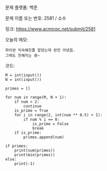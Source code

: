 문제 플랫폼: 백준

문제 이름 또는 번호: 2581 / 소수

링크: https://www.acmicpc.net/submit/2581

오늘의 메모:
```
파이썬 익숙해진줄 알았는데 완전 아녔음.
그래도 친해지는 중~
```

코드:

```
M = int(input())
N = int(input())

primes = []

for num in range(M, N + 1):
    if num < 2:
        continue
    is_prime = True
    for i in range(2, int(num ** 0.5) + 1):
        if num % i == 0:
            is_prime = False
            break
    if is_prime:
        primes.append(num)

if primes:
    print(sum(primes))
    print(min(primes))
else:
    print(-1)

```
